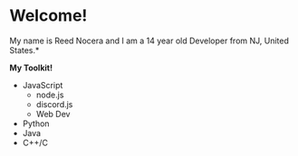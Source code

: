 # Welcome!

My name is Reed Nocera and I am a 14 year old Developer from NJ, United States.*

**My Toolkit!**
* JavaScript
   - node.js
   - discord.js
   - Web Dev
* Python
* Java
* C++/C


